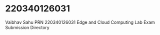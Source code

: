 # 220340126031
Vaibhav Sahu PRN 220340126031 Edge and Cloud Computing Lab Exam Submission Directory
